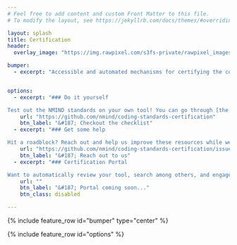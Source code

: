 ```yaml
---
# Feel free to add content and custom Front Matter to this file.
# To modify the layout, see https://jekyllrb.com/docs/themes/#overriding-theme-defaults

layout: splash
title: Certification
header:
  overlay_image: "https://img.rawpixel.com/s3fs-private/rawpixel_images/website_content/k-p-s3-ice-850-lyj0435-07.jpg?w=1000&dpr=1&fit=default&crop=default&q=65&vib=3&con=3&usm=15&bg=F4F4F3&ixlib=js-2.2.1&s=d9557589d3eb4c96db95fa881dfed281" 

bumper:
  - excerpt: "Accessible and automated mechanisms for certifying the compliance of tools with the NMIND standards. Tool contributors will be able to interact with these mechanisms through a web-based public interface and programmatic toolkits, each facilitating the logging, debugging, and communication of their status."


options:
  - excerpt: "### Do it yourself

Test out the NMIND standards on your own tool! You can go through [the checklists](https://github.com/nmind/coding-standards-certification) and see how you're doing!"
    url: "https://github.com/nmind/coding-standards-certification"
    btn_label: "&#187; Checkout the checklist"
  - excerpt: "### Get some help

Hit a roadblock? Reach out and help us improve these resources while we help you improve the clarity of your tool!"
    url: "https://github.com/nmind/coding-standards-certification/issues/new"
    btn_label: "&#187; Reach out to us"
  - excerpt: "### Certification Portal

Want to automatically review your tool, search among others, and engage with the community? Just wait..."
    url: ""
    btn_label: "&#187; Portal coming soon..."
    btn_class: disabled

---
```



{% include feature_row id="bumper" type="center" %}

{% include feature_row id="options" %}


